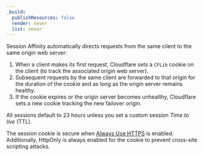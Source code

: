 ```yaml
---
_build:
  publishResources: false
  render: never
  list: never
---
```


Session Affinity automatically directs requests from the same client to the same origin web server:

1.  When a client makes its first request, Cloudflare sets a `CFLib` cookie on the client (to track the associated origin web server).
2.  Subsequent requests by the same client are forwarded to that origin for the duration of the cookie and as long as the origin server remains healthy.
3.  If the cookie expires or the origin server becomes unhealthy, Cloudflare sets a new cookie tracking the new failover origin.

All sessions default to 23 hours unless you set a custom session _Time to live_ (TTL).

The session cookie is secure when [Always Use HTTPS](/ssl/edge-certificates/additional-options/always-use-https/) is enabled. Additionally, HttpOnly is always enabled for the cookie to prevent cross-site scripting attacks.